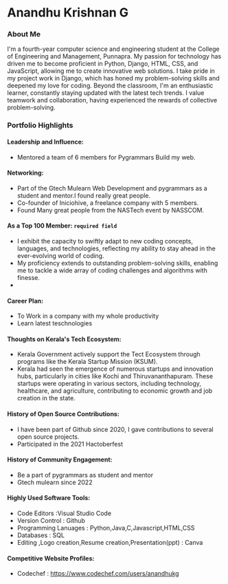 # Anandhu Krishnan G 

### About Me

I'm a fourth-year computer science and engineering student at the College of Engineering and Management, Punnapra. My passion for technology has driven me to become proficient in Python, Django, HTML, CSS, and JavaScript, allowing me to create innovative web solutions. I take pride in my project work in Django, which has honed my problem-solving skills and deepened my love for coding. Beyond the classroom, I'm an enthusiastic learner, constantly staying updated with the latest tech trends. I value teamwork and collaboration, having experienced the rewards of collective problem-solving.


### Portfolio Highlights



#### Leadership and Influence:

- Mentored a team of 6 members for Pygrammars Build my web.

#### Networking:

- Part of the Gtech Mulearn Web Development and pygrammars as a student and mentor.I found really great people.
- Co-founder of Iniciohive, a freelance company with 5 members.
- Found Many great people from the NASTech event by NASSCOM.
  
#### As a Top 100 Member: `required field`

- I exhibit the capacity to swiftly adapt to new coding concepts, languages, and technologies, reflecting my ability to stay ahead in the ever-evolving world of coding.
- My proficiency extends to outstanding problem-solving skills, enabling me to tackle a wide array of coding challenges and algorithms with finesse.
- 
#### Career Plan:

- To Work in a company with my whole productivity
- Learn latest teschnologies
  
#### Thoughts on Kerala's Tech Ecosystem:

- Kerala Government actively support the Tect Ecosystem through programs like the Kerala Startup Mission (KSUM).
-  Kerala had seen the emergence of numerous startups and innovation hubs, particularly in cities like Kochi and Thiruvananthapuram. These startups were operating in various sectors, including technology, healthcare, and agriculture, contributing to economic growth and job creation in the state.

#### History of Open Source Contributions:

- I have been part of Github since 2020, I  gave contributions to several open source projects.
- Participated in the 2021 Hactoberfest

#### History of Community Engagement:

- Be a part of pygrammars as student and mentor
- Gtech mulearn since 2022 

#### Highly Used Software Tools:

- Code Editors :Visual Studio Code
- Version Control : Github
- Programming Lanuages : Python,Java,C,Javascript,HTML,CSS
- Databases : SQL
- Editing ,Logo creation,Resume creation,Presentation(ppt) : Canva

#### Competitive Website Profiles:

- Codechef : https://www.codechef.com/users/anandhukg
